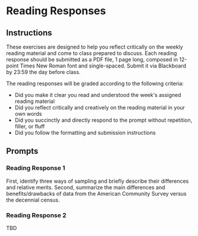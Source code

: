 # Reading Responses

## Instructions

These exercises are designed to help you reflect critically on the weekly reading material and come to class prepared to discuss. Each reading response should be submitted as a PDF file, 1 page long, composed in 12-point Times New Roman font and single-spaced. Submit it via Blackboard by 23:59 the day before class.

The reading responses will be graded according to the following criteria:

  - Did you make it clear you read and understood the week's assigned reading material
  - Did you reflect critically and creatively on the reading material in your own words
  - Did you succinctly and directly respond to the prompt without repetition, filler, or fluff
  - Did you follow the formatting and submission instructions

## Prompts

### Reading Response 1

First, identify three ways of sampling and briefly describe their differences and relative merits. Second, summarize the main differences and benefits/drawbacks of data from the American Community Survey versus the decennial census.

### Reading Response 2

TBD
